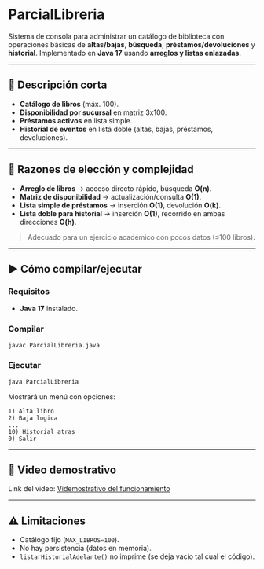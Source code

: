 # ParcialLibreria

Sistema de consola para administrar un catálogo de biblioteca con operaciones básicas de **altas/bajas**, **búsqueda**, **préstamos/devoluciones** y **historial**. Implementado en **Java 17** usando **arreglos y listas enlazadas**.

---

## 📌 Descripción corta

* **Catálogo de libros** (máx. 100).
* **Disponibilidad por sucursal** en matriz 3x100.
* **Préstamos activos** en lista simple.
* **Historial de eventos** en lista doble (altas, bajas, préstamos, devoluciones).

---

## 🧠 Razones de elección y complejidad

* **Arreglo de libros** → acceso directo rápido, búsqueda **O(n)**.
* **Matriz de disponibilidad** → actualización/consulta **O(1)**.
* **Lista simple de préstamos** → inserción **O(1)**, devolución **O(k)**.
* **Lista doble para historial** → inserción **O(1)**, recorrido en ambas direcciones **O(h)**.

> Adecuado para un ejercicio académico con pocos datos (≤100 libros).

---

## ▶️ Cómo compilar/ejecutar

### Requisitos

* **Java 17** instalado.

### Compilar

```bash
javac ParcialLibreria.java
```

### Ejecutar

```bash
java ParcialLibreria
```

Mostrará un menú con opciones:

```
1) Alta libro
2) Baja logica
...
10) Historial atras
0) Salir
```

---

## 🎥 Video demostrativo

Link del video: [Videmostrativo del funcionamiento ](https://drive.google.com/file/d/14KEB2GFOadIUB9fF7fczuvzjK1bP0lOq/view?usp=sharing)

---

## ⚠️ Limitaciones

* Catálogo fijo (`MAX_LIBROS=100`).
* No hay persistencia (datos en memoria).
* `listarHistorialAdelante()` no imprime (se deja vacío tal cual el código).
